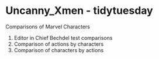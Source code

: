 # Uncanny_Xmen - tidytuesday

Comparisons of Marvel Characters

1. Editor in Chief Bechdel test comparisons
2. Comparison of actions by characters
3. Comparison of characters by actions
